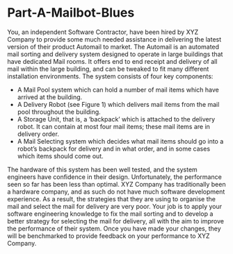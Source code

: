 # Part-A-Mailbot-Blues

You, an independent Software Contractor, have been hired by XYZ Company to provide some
much needed assistance in delivering the latest version of their product Automail to market. The Automail is
an automated mail sorting and delivery system designed to operate in large buildings that have dedicated
Mail rooms. It offers end to end receipt and delivery of all mail within the large building, and can be tweaked
to fit many different installation environments. The system consists of four key components:
* A Mail Pool system which can hold a number of mail items which have arrived at the building.
* A Delivery Robot (see Figure 1) which delivers mail items from the mail pool throughout the building.
* A Storage Unit, that is, a ‘backpack’ which is attached to the delivery robot. It can contain at most
four mail items; these mail items are in delivery order.
* A Mail Selecting system which decides what mail items should go into a robot’s backpack for delivery
and in what order, and in some cases which items should come out.

The hardware of this system has been well tested, and the system engineers have confidence in their design.
Unfortunately, the performance seen so far has been less than optimal. XYZ Company has
traditionally been a hardware company, and as such do not have much software development experience. As a
result, the strategies that they are using to organise the mail and select the mail for delivery are very poor.
Your job is to apply your software engineering knowledge to fix the mail sorting and to develop a better
strategy for selecting the mail for delivery, all with the aim to improve the performance of their system. Once
you have made your changes, they will be benchmarked to provide feedback on your performance to XYZ Company.
